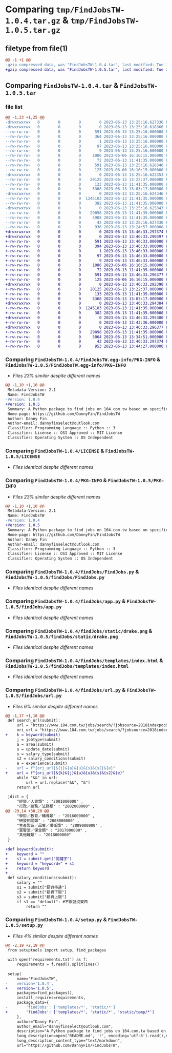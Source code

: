 # Comparing `tmp/FindJobsTW-1.0.4.tar.gz` & `tmp/FindJobsTW-1.0.5.tar.gz`

## filetype from file(1)

```diff
@@ -1 +1 @@
-gzip compressed data, was "FindJobsTW-1.0.4.tar", last modified: Tue Jun 13 13:25:16 2023, max compression
+gzip compressed data, was "FindJobsTW-1.0.5.tar", last modified: Tue Jun 13 13:46:33 2023, max compression
```

## Comparing `FindJobsTW-1.0.4.tar` & `FindJobsTW-1.0.5.tar`

### file list

```diff
@@ -1,23 +1,25 @@
-drwxrwxrwx   0        0        0        0 2023-06-13 13:25:16.627336 FindJobsTW-1.0.4/
-drwxrwxrwx   0        0        0        0 2023-06-13 13:25:16.618366 FindJobsTW-1.0.4/FindJobsTW.egg-info/
--rw-rw-rw-   0        0        0      591 2023-06-13 13:25:16.000000 FindJobsTW-1.0.4/FindJobsTW.egg-info/PKG-INFO
--rw-rw-rw-   0        0        0      364 2023-06-13 13:25:16.000000 FindJobsTW-1.0.4/FindJobsTW.egg-info/SOURCES.txt
--rw-rw-rw-   0        0        0        1 2023-06-13 13:25:16.000000 FindJobsTW-1.0.4/FindJobsTW.egg-info/dependency_links.txt
--rw-rw-rw-   0        0        0       97 2023-06-13 13:25:16.000000 FindJobsTW-1.0.4/FindJobsTW.egg-info/requires.txt
--rw-rw-rw-   0        0        0        9 2023-06-13 13:25:16.000000 FindJobsTW-1.0.4/FindJobsTW.egg-info/top_level.txt
--rw-rw-rw-   0        0        0     1086 2023-06-06 16:16:15.000000 FindJobsTW-1.0.4/LICENSE
--rw-rw-rw-   0        0        0       72 2023-06-13 11:41:35.000000 FindJobsTW-1.0.4/MANIFEST.in
--rw-rw-rw-   0        0        0      591 2023-06-13 13:25:16.626340 FindJobsTW-1.0.4/PKG-INFO
--rw-rw-rw-   0        0        0      125 2023-06-06 16:16:15.000000 FindJobsTW-1.0.4/README.md
-drwxrwxrwx   0        0        0        0 2023-06-13 13:25:16.622353 FindJobsTW-1.0.4/findJobs/
--rw-rw-rw-   0        0        0    20125 2023-06-13 13:22:37.000000 FindJobsTW-1.0.4/findJobs/FindJobs.py
--rw-rw-rw-   0        0        0      133 2023-06-13 11:41:35.000000 FindJobsTW-1.0.4/findJobs/__init__.py
--rw-rw-rw-   0        0        0     5368 2023-06-13 13:03:17.000000 FindJobsTW-1.0.4/findJobs/app.py
-drwxrwxrwx   0        0        0        0 2023-06-13 13:25:16.624346 FindJobsTW-1.0.4/findJobs/static/
--rw-rw-rw-   0        0        0  1245103 2023-06-13 11:41:35.000000 FindJobsTW-1.0.4/findJobs/static/drake.png
--rw-rw-rw-   0        0        0      382 2023-06-13 11:41:35.000000 FindJobsTW-1.0.4/findJobs/static/styles.css
-drwxrwxrwx   0        0        0        0 2023-06-13 13:25:16.625343 FindJobsTW-1.0.4/findJobs/templates/
--rw-rw-rw-   0        0        0    29098 2023-06-13 11:41:35.000000 FindJobsTW-1.0.4/findJobs/templates/index.html
--rw-rw-rw-   0        0        0     4908 2023-06-13 11:41:35.000000 FindJobsTW-1.0.4/findJobs/url.py
--rw-rw-rw-   0        0        0       42 2023-06-13 13:25:16.627336 FindJobsTW-1.0.4/setup.cfg
--rw-rw-rw-   0        0        0      936 2023-06-13 13:24:57.000000 FindJobsTW-1.0.4/setup.py
+drwxrwxrwx   0        0        0        0 2023-06-13 13:46:33.297374 FindJobsTW-1.0.5/
+drwxrwxrwx   0        0        0        0 2023-06-13 13:46:33.290397 FindJobsTW-1.0.5/FindJobsTW.egg-info/
+-rw-rw-rw-   0        0        0      591 2023-06-13 13:46:33.000000 FindJobsTW-1.0.5/FindJobsTW.egg-info/PKG-INFO
+-rw-rw-rw-   0        0        0      394 2023-06-13 13:46:33.000000 FindJobsTW-1.0.5/FindJobsTW.egg-info/SOURCES.txt
+-rw-rw-rw-   0        0        0        1 2023-06-13 13:46:33.000000 FindJobsTW-1.0.5/FindJobsTW.egg-info/dependency_links.txt
+-rw-rw-rw-   0        0        0       97 2023-06-13 13:46:33.000000 FindJobsTW-1.0.5/FindJobsTW.egg-info/requires.txt
+-rw-rw-rw-   0        0        0        9 2023-06-13 13:46:33.000000 FindJobsTW-1.0.5/FindJobsTW.egg-info/top_level.txt
+-rw-rw-rw-   0        0        0     1086 2023-06-06 16:16:15.000000 FindJobsTW-1.0.5/LICENSE
+-rw-rw-rw-   0        0        0       72 2023-06-13 11:41:35.000000 FindJobsTW-1.0.5/MANIFEST.in
+-rw-rw-rw-   0        0        0      591 2023-06-13 13:46:33.296377 FindJobsTW-1.0.5/PKG-INFO
+-rw-rw-rw-   0        0        0      125 2023-06-06 16:16:15.000000 FindJobsTW-1.0.5/README.md
+drwxrwxrwx   0        0        0        0 2023-06-13 13:46:33.292390 FindJobsTW-1.0.5/findJobs/
+-rw-rw-rw-   0        0        0    20125 2023-06-13 13:22:37.000000 FindJobsTW-1.0.5/findJobs/FindJobs.py
+-rw-rw-rw-   0        0        0      133 2023-06-13 11:41:35.000000 FindJobsTW-1.0.5/findJobs/__init__.py
+-rw-rw-rw-   0        0        0     5368 2023-06-13 13:03:17.000000 FindJobsTW-1.0.5/findJobs/app.py
+drwxrwxrwx   0        0        0        0 2023-06-13 13:46:33.294384 FindJobsTW-1.0.5/findJobs/static/
+-rw-rw-rw-   0        0        0  1245103 2023-06-13 11:41:35.000000 FindJobsTW-1.0.5/findJobs/static/drake.png
+-rw-rw-rw-   0        0        0      382 2023-06-13 11:41:35.000000 FindJobsTW-1.0.5/findJobs/static/styles.css
+drwxrwxrwx   0        0        0        0 2023-06-13 13:46:33.295380 FindJobsTW-1.0.5/findJobs/static/temp/
+-rw-rw-rw-   0        0        0        0 2023-06-13 13:43:36.000000 FindJobsTW-1.0.5/findJobs/static/temp/.gitkeep
+drwxrwxrwx   0        0        0        0 2023-06-13 13:46:33.296377 FindJobsTW-1.0.5/findJobs/templates/
+-rw-rw-rw-   0        0        0    29098 2023-06-13 11:41:35.000000 FindJobsTW-1.0.5/findJobs/templates/index.html
+-rw-rw-rw-   0        0        0     5064 2023-06-13 13:34:51.000000 FindJobsTW-1.0.5/findJobs/url.py
+-rw-rw-rw-   0        0        0       42 2023-06-13 13:46:33.297374 FindJobsTW-1.0.5/setup.cfg
+-rw-rw-rw-   0        0        0      953 2023-06-13 13:44:27.000000 FindJobsTW-1.0.5/setup.py
```

### Comparing `FindJobsTW-1.0.4/FindJobsTW.egg-info/PKG-INFO` & `FindJobsTW-1.0.5/FindJobsTW.egg-info/PKG-INFO`

 * *Files 23% similar despite different names*

```diff
@@ -1,10 +1,10 @@
 Metadata-Version: 2.1
 Name: FindJobsTW
-Version: 1.0.4
+Version: 1.0.5
 Summary: A Python package to find jobs on 104.com.tw based on specific keywords.
 Home-page: https://github.com/DannyFin/FindJobsTW
 Author: Danny Fin
 Author-email: dannyfinselect@outlook.com
 Classifier: Programming Language :: Python :: 3
 Classifier: License :: OSI Approved :: MIT License
 Classifier: Operating System :: OS Independent
```

### Comparing `FindJobsTW-1.0.4/LICENSE` & `FindJobsTW-1.0.5/LICENSE`

 * *Files identical despite different names*

### Comparing `FindJobsTW-1.0.4/PKG-INFO` & `FindJobsTW-1.0.5/PKG-INFO`

 * *Files 23% similar despite different names*

```diff
@@ -1,10 +1,10 @@
 Metadata-Version: 2.1
 Name: FindJobsTW
-Version: 1.0.4
+Version: 1.0.5
 Summary: A Python package to find jobs on 104.com.tw based on specific keywords.
 Home-page: https://github.com/DannyFin/FindJobsTW
 Author: Danny Fin
 Author-email: dannyfinselect@outlook.com
 Classifier: Programming Language :: Python :: 3
 Classifier: License :: OSI Approved :: MIT License
 Classifier: Operating System :: OS Independent
```

### Comparing `FindJobsTW-1.0.4/findJobs/FindJobs.py` & `FindJobsTW-1.0.5/findJobs/FindJobs.py`

 * *Files identical despite different names*

### Comparing `FindJobsTW-1.0.4/findJobs/app.py` & `FindJobsTW-1.0.5/findJobs/app.py`

 * *Files identical despite different names*

### Comparing `FindJobsTW-1.0.4/findJobs/static/drake.png` & `FindJobsTW-1.0.5/findJobs/static/drake.png`

 * *Files identical despite different names*

### Comparing `FindJobsTW-1.0.4/findJobs/templates/index.html` & `FindJobsTW-1.0.5/findJobs/templates/index.html`

 * *Files identical despite different names*

### Comparing `FindJobsTW-1.0.4/findJobs/url.py` & `FindJobsTW-1.0.5/findJobs/url.py`

 * *Files 6% similar despite different names*

```diff
@@ -1,17 +1,18 @@
 def search_url(submit):
     url = "https://www.104.com.tw/jobs/search/?jobsource=2018indexpoc&ro=0"
     ori_url = "https://www.104.com.tw/jobs/search/?jobsource=2018indexpoc&ro=0"
+    k = keyword(submit)
     j = jobtype(submit)
     a = area(submit)
     u = update_date(submit)
     s = salary_type(submit)
     s2 = salary_conditions(submit)
     e = experience(submit)
-    url = f"{ori_url}&{j}&{a}&{u}&{s}&{s2}&{e}"
+    url = f"{ori_url}&{k}&{j}&{a}&{u}&{s}&{s2}&{e}"
     while "&&" in url:
         url = url.replace("&&", "&")
     return url
 
 jdict = {
     "經營／人資類" : "2001000000" ,
     "行政／總務／法務類" : "2002000000" ,
@@ -29,14 +30,20 @@
     "學術／教育／輔導類" : "2016000000" ,
     "研發相關類" : "2008000000" ,
     "生產製造／品管／環衛類" : "2009000000" ,
     "軍警消／保全類" : "2017000000" ,
     "其他職類" : "2018000000" 
 }
 
+def keyword(submit):
+    keyword = ""
+    s1 = submit.get("關鍵字")
+    keyword = "keyword=" + s1
+    return keyword
+
 def salary_conditions(submit):
     salary = ""
     s1 = submit["薪資待遇"]
     s2 = submit["薪資下限"]
     s3 = submit["薪資上限"]
     if s1 == "default": #不限就沒東西
         return ""
```

### Comparing `FindJobsTW-1.0.4/setup.py` & `FindJobsTW-1.0.5/setup.py`

 * *Files 4% similar despite different names*

```diff
@@ -2,19 +2,19 @@
 from setuptools import setup, find_packages
 
 with open('requirements.txt') as f:
     requirements = f.read().splitlines()
     
 setup(
     name='FindJobsTW',    
-    version='1.0.4',      
+    version='1.0.5',      
     packages=find_packages(),    
     install_requires=requirements,
     package_data={
-        'findJobs': ['templates/*', 'static/*']
+        'findJobs': ['templates/*', 'static/*', 'static/temp/*']
     },  
     author="Danny Fin",
     author_email="dannyfinselect@outlook.com",
     description="A Python package to find jobs on 104.com.tw based on specific keywords.",
     long_description=open('README.md', 'r', encoding='utf-8').read(),# 若Discription.md中有中文 須加上 encoding="utf-8"
     long_description_content_type="text/markdown",
     url="https://github.com/DannyFin/FindJobsTW",
```

